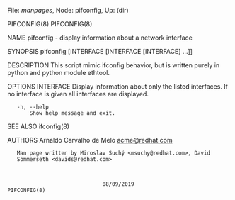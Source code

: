 File: *manpages*,  Node: pifconfig,  Up: (dir)

PIFCONFIG(8)                                                      PIFCONFIG(8)



NAME
       pifconfig - display information about a network interface

SYNOPSIS
       pifconfig [INTERFACE [INTERFACE [INTERFACE] ...]]

DESCRIPTION
       This script mimic ifconfig behavior, but is written purely in python
       and python module ethtool.

OPTIONS
       INTERFACE
           Display information about only the listed interfaces. If no
           interface is given all interfaces are displayed.

       -h, --help
           Show help message and exit.

SEE ALSO
       ifconfig(8)

AUTHORS
       Arnaldo Carvalho de Melo <acme@redhat.com>

       Man page written by Miroslav Suchý <msuchy@redhat.com>, David
       Sommerseth <davids@redhat.com>



                                  08/09/2019                      PIFCONFIG(8)
